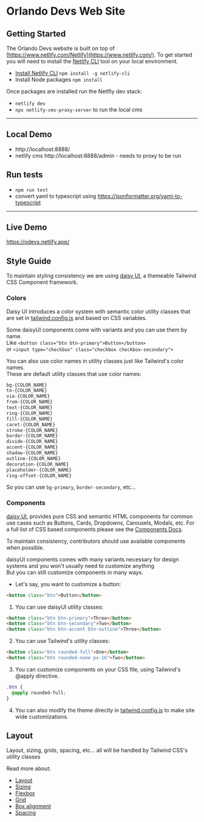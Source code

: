 # Orlando Devs Web Site
## Getting Started

The Orlando Devs website is built on top of [https://www.netlify.com/Netlify](https://www.netlify.com/). To get started you will need to install the [Netlify CLI](https://www.netlify.com/products/cli) tool on your local environment.

* [Install Netlify CLI](https://www.netlify.com/products/cli/#install) `npm install -g netlify-cli`
* Install Node packages `npm install`

Once packages are installed run the Netlfiy dev stack:

* `netlify dev`
* `npx netlify-cms-proxy-server` to run the local cms

---
## Local Demo
* http://localhost:8888/
* netlify cms http://localhost:8888/admin - needs to proxy to be run

## Run tests

* `npm run test`
* convert yaml to typescript using https://jsonformatter.org/yaml-to-typescript
---
## Live Demo

https://odevs.netlify.app/

## Style Guide

To maintain styling consistency we are using [daisy UI](https://daisyui.com/), a themeable Tailwind CSS Component framework. 

### Colors

Daisy UI introduces a color system with semantic color utility classes that are set in [tailwind.config.js](tailwind.config.js) and based on CSS variables.

Some daisyUI components come with variants and you can use them by name.  
Like `<button class="btn btn-primary">Button</button>`  
or `<input type="checkbox" class="checkbox checkbox-secondary">`

You can also use color names in utility classes just like Tailwind's color names.  
These are default utility classes that use color names:

```css
bg-{COLOR_NAME}
to-{COLOR_NAME}
via-{COLOR_NAME}
from-{COLOR_NAME}
text-{COLOR_NAME}
ring-{COLOR_NAME}
fill-{COLOR_NAME}
caret-{COLOR_NAME}
stroke-{COLOR_NAME}
border-{COLOR_NAME}
divide-{COLOR_NAME}
accent-{COLOR_NAME}
shadow-{COLOR_NAME}
outline-{COLOR_NAME}
decoration-{COLOR_NAME}
placeholder-{COLOR_NAME}
ring-offset-{COLOR_NAME}
```

So you can use `bg-primary`, `border-secondary`, etc...

### Components

[daisy UI](https://daisyui.com), provides pure CSS and semantic HTML components for common use cases such as Buttons, Cards, Dropdowns, Carousels, Modals, etc. For a full list of CSS based components please see the [Components Docs](https://daisyui.com/components/).

To maintain consistency, contributors should use available components when possible. 

daisyUI components comes with many variants necessary for design systems and you won't usually need to customize anything  
But you can still customize components in many ways.

- Let's say, you want to customize a button:

```html
<button class="btn">Button</button>
```

1. You can use daisyUI utility classes:

```html
<button class="btn btn-primary">Three</button>
<button class="btn btn-secondary">Two</button>
<button class="btn btn-accent btn-outline">Three</button>
```

2. You can use Tailwind's utility classes:

```html
<button class="btn rounded-full">One</button>
<button class="btn rounded-none px-16">Two</button>
```

3. You can customize components on your CSS file, using Tailwind's @apply directive.

```css
.btn {
  @apply rounded-full;
}
```

4. You can also modify the theme directly in [tailwind.config.js](tailwind.config.js) to make site wide customizations.

## Layout

Layout, sizing, grids, spacing, etc... all will be handled by Tailwind CSS's utility classes

Read more about:

- [Layout](https://tailwindcss.com/docs/container)
- [Sizing](https://tailwindcss.com/docs/width)
- [Flexbox](https://tailwindcss.com/docs/flex)
- [Grid](https://tailwindcss.com/docs/grid-template-columns)
- [Box alignment](https://tailwindcss.com/docs/justify-content)
- [Spacing](https://tailwindcss.com/docs/padding)